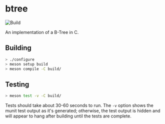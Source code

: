 # btree

![Build](https://github.com/dbargatz/btree/workflows/Build/badge.svg)

An implementation of a B-Tree in C.

## Building

```bash
> ./configure
> meson setup build
> meson compile -C build/
```

## Testing

```bash
> meson test -v -C build/
```

Tests should take about 30-60 seconds to run. The `-v` option shows the munit
test output as it's generated; otherwise, the test output is hidden and will
appear to hang after building until the tests are complete.
